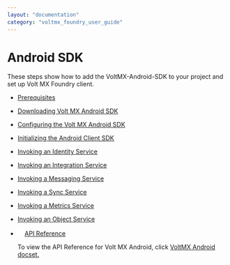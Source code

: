 ```yaml
---
layout: "documentation"
category: "voltmx_foundry_user_guide"
---
```

                              

Android SDK
===========

These steps show how to add the VoltMX-Android-SDK to your project and set up Volt MX Foundry client.

*   [Prerequisites](Prerequisites_Android.html)
*   [Downloading Volt MX Android SDK](Download_VoltMX_SDK_Files_Android.html)
*   [Configuring the Volt MX Android SDK](Android_Studio.html)
*   [Initializing the Android Client SDK](Initializing_Client_SDK_Android.html)
*   [Invoking an Identity Service](Invoking_Identity_Service_Android.html)
*   [Invoking an Integration Service](Invoking_Integration_Service_Android.html)
*   [Invoking a Messaging Service](Invoking_Messaging_Service_Android.html)
*   [Invoking a Sync Service](Invoking_Sync_Service_Android.html)
*   [Invoking a Metrics Service](Invoking_Metrics_Service_Android.html)
*   [Invoking an Object Service](Invoking_an_Object_Service.html)
*   [![Closed](../../Skins/Default/Stylesheets/Images/transparent.gif)](javascript:void(0);)[API Reference](javascript:void(0);)
    
    To view the API Reference for Volt MX Android, click [VoltMX Android docset.](http://docs.voltmx.com/8_x_PDFs/voltmxfoundry/voltmx_docsets/android/voltmx-sdk.doc/index.html)
